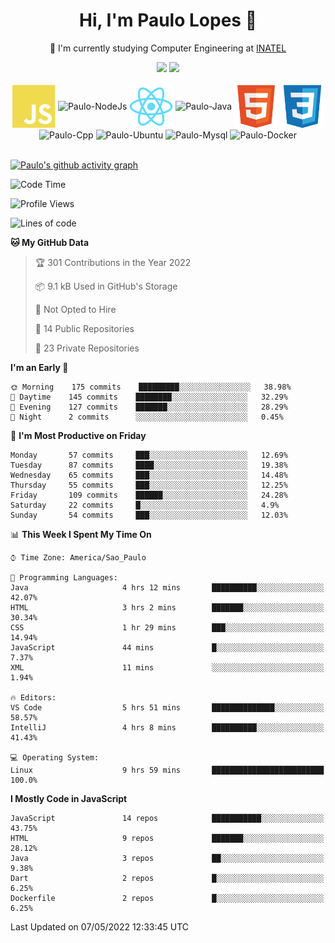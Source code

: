 <div>
  <h1 align="center" > Hi, I'm Paulo Lopes 👋 </h1>
  <p align="center" >🔭 I'm currently studying Computer Engineering at <a href="https://inatel.br/home/" target="_blank">INATEL</a>
  
  </p>
  <div align="center"> 
  <a href="https://www.instagram.com/paulotc1999/" target="_blank"><img src="https://img.shields.io/badge/-Instagram-%23E4405F?style=for-the-badge&logo=instagram&logoColor=white" target="_blank"></a>
  <a href="https://www.linkedin.com/in/paulotc1999/" target="_blank"><img src="https://img.shields.io/badge/-LinkedIn-%230077B5?style=for-the-badge&logo=linkedin&logoColor=white" target="_blank"></a> 
</div>
  
 <div style="display: inline_block" align="center"><br>
  <img align="center" alt="Paulo-Js" height="70" width="70" src="https://raw.githubusercontent.com/devicons/devicon/master/icons/javascript/javascript-plain.svg">
  <img align="center" alt="Paulo-NodeJs" height="70" width="70" src="https://cdn.jsdelivr.net/gh/devicons/devicon/icons/nodejs/nodejs-plain.svg">
  <img align="center" alt="Paulo-React" height="70" width="70" src="https://raw.githubusercontent.com/devicons/devicon/master/icons/react/react-original.svg">
  <img align="center" alt="Paulo-Java" height="70" width="70" src="https://cdn.jsdelivr.net/gh/devicons/devicon/icons/java/java-original.svg">
  <img align="center" alt="Paulo-HTML" height="70" width="70" src="https://raw.githubusercontent.com/devicons/devicon/master/icons/html5/html5-original.svg">
  <img align="center" alt="Paulo-CSS" height="70" width="70" src="https://raw.githubusercontent.com/devicons/devicon/master/icons/css3/css3-original.svg">
  <img align="center" alt="Paulo-Cpp" height="70" width="70" src="https://cdn.jsdelivr.net/gh/devicons/devicon/icons/cplusplus/cplusplus-original.svg">
  <img align="center" alt="Paulo-Ubuntu" height="70" width="70" src="https://cdn.jsdelivr.net/gh/devicons/devicon/icons/ubuntu/ubuntu-plain.svg">
  <img align="center" alt="Paulo-Mysql" height="70" width="70" src="https://cdn.jsdelivr.net/gh/devicons/devicon/icons/mysql/mysql-original.svg">
  <img align="center" alt="Paulo-Docker" height="70" width="70" src="https://cdn.jsdelivr.net/gh/devicons/devicon/icons/docker/docker-plain.svg">
  
</div>
</a>

</br>

[![Paulo's github activity graph](https://activity-graph.herokuapp.com/graph?username=paulotc1999&theme=chartreuse-dark)](https://github.com/ashutosh00710/github-readme-activity-graph)

<div>

<!--START_SECTION:waka-->
![Code Time](http://img.shields.io/badge/Code%20Time-92%20hrs%2058%20mins-blue)

![Profile Views](http://img.shields.io/badge/Profile%20Views-0-blue)

![Lines of code](https://img.shields.io/badge/From%20Hello%20World%20I%27ve%20Written-600%20Thousand%20lines%20of%20code-blue)

**🐱 My GitHub Data** 

> 🏆 301 Contributions in the Year 2022
 > 
> 📦 9.1 kB Used in GitHub's Storage 
 > 
> 🚫 Not Opted to Hire
 > 
> 📜 14 Public Repositories 
 > 
> 🔑 23 Private Repositories  
 > 
**I'm an Early 🐤** 

```text
🌞 Morning    175 commits    █████████░░░░░░░░░░░░░░░░   38.98% 
🌆 Daytime    145 commits    ████████░░░░░░░░░░░░░░░░░   32.29% 
🌃 Evening    127 commits    ███████░░░░░░░░░░░░░░░░░░   28.29% 
🌙 Night      2 commits      ░░░░░░░░░░░░░░░░░░░░░░░░░   0.45%

```
📅 **I'm Most Productive on Friday** 

```text
Monday       57 commits     ███░░░░░░░░░░░░░░░░░░░░░░   12.69% 
Tuesday      87 commits     ████░░░░░░░░░░░░░░░░░░░░░   19.38% 
Wednesday    65 commits     ███░░░░░░░░░░░░░░░░░░░░░░   14.48% 
Thursday     55 commits     ███░░░░░░░░░░░░░░░░░░░░░░   12.25% 
Friday       109 commits    ██████░░░░░░░░░░░░░░░░░░░   24.28% 
Saturday     22 commits     █░░░░░░░░░░░░░░░░░░░░░░░░   4.9% 
Sunday       54 commits     ███░░░░░░░░░░░░░░░░░░░░░░   12.03%

```


📊 **This Week I Spent My Time On** 

```text
⌚︎ Time Zone: America/Sao_Paulo

💬 Programming Languages: 
Java                     4 hrs 12 mins       ██████████░░░░░░░░░░░░░░░   42.07% 
HTML                     3 hrs 2 mins        ███████░░░░░░░░░░░░░░░░░░   30.34% 
CSS                      1 hr 29 mins        ███░░░░░░░░░░░░░░░░░░░░░░   14.94% 
JavaScript               44 mins             █░░░░░░░░░░░░░░░░░░░░░░░░   7.37% 
XML                      11 mins             ░░░░░░░░░░░░░░░░░░░░░░░░░   1.94%

🔥 Editors: 
VS Code                  5 hrs 51 mins       ██████████████░░░░░░░░░░░   58.57% 
IntelliJ                 4 hrs 8 mins        ██████████░░░░░░░░░░░░░░░   41.43%

💻 Operating System: 
Linux                    9 hrs 59 mins       █████████████████████████   100.0%

```

**I Mostly Code in JavaScript** 

```text
JavaScript               14 repos            ███████████░░░░░░░░░░░░░░   43.75% 
HTML                     9 repos             ███████░░░░░░░░░░░░░░░░░░   28.12% 
Java                     3 repos             ██░░░░░░░░░░░░░░░░░░░░░░░   9.38% 
Dart                     2 repos             █░░░░░░░░░░░░░░░░░░░░░░░░   6.25% 
Dockerfile               2 repos             █░░░░░░░░░░░░░░░░░░░░░░░░   6.25%

```



 Last Updated on 07/05/2022 12:33:45 UTC
<!--END_SECTION:waka-->


